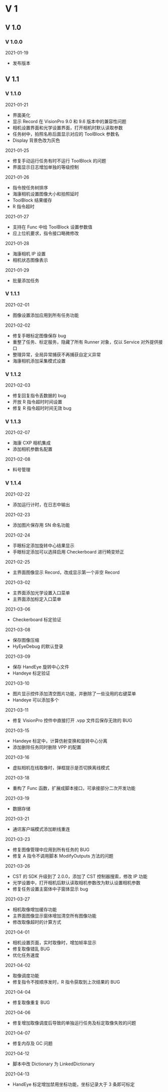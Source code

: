 ﻿# V 1
## V 1.0
### V 1.0.0

2021-01-19
- 发布版本

## V 1.1
### V 1.1.0

2021-01-21
- 界面美化
- 显示 Record 在 VisionPro 9.0 和 9.6 版本中的兼容性问题
- 相机设置界面和光学设置界面，打开相机时默认读取参数
- 任务树中，拍照名称后面显示对应的 ToolBlock 参数名
- Display 背景色改为灰色

2021-01-25
- 修复手动运行任务有时不运行 ToolBlock 的问题
- 界面显示日志增加单独的等级控制

2021-01-26
- 指令按任务树排序
- 海康相机设置图像大小和拍照延时
- ToolBlock 结果缓存
- R 指令超时

2021-01-27
- 支持在 Func 中给 ToolBlock 设置参数值
- 应上位机要求，指令接口略微修改

2021-01-28
- 海康相机 IP 设置
- 相机状态图像表示

2021-01-29
- 批量添加任务

### V 1.1.1

2021-02-01
- 图像设置添加应用到所有任务功能

2021-02-02
- 修复手眼标定图像保存 bug
- 重整了任务、标定服务，隐藏了所有 Runner 对象，仅以 Service 对外提供接口
- 整理异常，全局异常捕获不再捕获自定义异常
- 海康相机添加采集模式设置


### V 1.1.2

2021-02-03
- 修复回复指令丢数据的 bug
- 开放 R 指令超时时间设置
- 修复 R 指令超时时间无效 bug

### V 1.1.3

2021-02-07
- 海康 CXP 相机集成
- 添加相机参数名配置

2021-02-08
- 料号管理

### V 1.1.4

2021-02-22
- 添加运行计时，在日志中输出

2021-02-23
- 添加图片保存用 SN 命名功能

2021-02-24
- 手眼标定添加旋转中心结果显示
- 手眼标定添加可以选择启用 Checkerboard 进行畸变矫正

2021-02-25
- 主界面图像显示 Record，改成显示第一个非空 Record

2021-03-02
- 主界面添加光学设置入口菜单
- 主界面添加标定入口菜单

2021-03-06
- Checkerboard 标定验证

2021-03-08
- 保存图像压缩
- HyEyeDebug 的默认登录

2021-03-09
- 保存 HandEye 旋转中心文件
- Handeye 标定验证

2021-03-10
- 图片显示控件添加清空图片功能，并删除了一些没用的右键菜单
- Handeye 可以添加多个

2021-03-11
- 修复 VisionPro 控件中直接打开 .vpp 文件后保存无效的 BUG

2021-03-15
- Handeye 标定中，计算仿射变换和旋转中心分离
- 添加删除任务同时删除 VPP 的配置

2021-03-16
- 虚拟相机在线取像时，弹框提示是否切换离线模式

2021-03-18
- 重构了 Func 函数，扩展成脚本接口，可承接部分二次开发功能

2021-03-19
- 数据存储

2021-03-21
- 通讯客户端模式添加断线重连

2021-03-23
- 修复图像管理中应用到所有任务的 BUG
- 修复 A 指令不调用脚本 ModifyOutputs 方法的问题

2021-03-26
- CST 的 SDK 升级到了 2.0.0，添加了 CST 控制器搜索，修改 IP 功能
- 光学设置中，打开相机后默认读取相机参数改为默认设置相机参数
- 修复任务设置主窗体中子窗体显示 bug

2021-03-27
- 相机取像增加缓存功能
- 主界面图像显示窗体增加清空所有图像功能
- 修改取像超时的计算方式

2021-04-01
- 相机设置页面，实时取像时，增加帧率显示
- 修复取像错乱 BUG
- 优化任务速度

2021-04-02
- 取像调度功能
- 修复指令不按顺序发时，R 指令获取到上次结果的 BUG

2021-04-04
- 修复取像重复 BUG

2021-04-06
- 修复增加取像调度后导致的单独运行任务及标定取像失败的问题

2021-04-07
- 修复内存及 GC 问题

2021-04-12
- 脚本中改 Dictionary 为 LinkedDictionary

2021-04-13
- HandEye 标定增加禁用坐标功能，坐标记录大于 3 条即可标定
